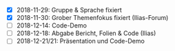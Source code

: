 - [x] 2018-11-29: Gruppe & Sprache fixiert
- [x] 2018-11-30: Grober Themenfokus fixiert (Ilias-Forum)
- [ ] 2018-12-14: Code-Demo
- [ ] 2018-12-18: Abgabe Bericht, Folien & Code (Ilias)
- [ ] 2018-12-21/21: Präsentation und Code-Demo
